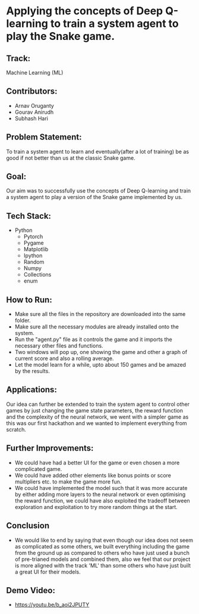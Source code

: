#  Applying the concepts of Deep Q-learning to train a system agent to play the Snake game.

##  Track:
Machine Learning (ML)

## Contributors:
* Arnav Oruganty
* Gourav Anirudh
* Subhash Hari

## Problem Statement:
To train a system agent to learn and eventually(after a lot of training) be as good if not better than us at the classic Snake game.

## Goal:
Our aim was to successfully use the concepts of Deep Q-learning and train a system agent to play a version of the Snake game implemented by us.

## Tech Stack:
* Python
    * Pytorch
    * Pygame
    * Matplotlib
    * Ipython 
    * Random
    * Numpy
    * Collections
    * enum

## How to Run:
* Make sure all the files in the repository are downloaded into the same folder.
* Make sure all the necessary modules are already installed onto the system.
* Run the "agent.py" file as it controls the game and it imports the necessary other files and functions.
* Two windows will pop up, one showing the game and other a graph of current score and also a rolling average.
* Let the model learn for a while, upto about 150 games and be amazed by the results.

## Applications:
Our idea can further be extended to train the system agent to control other games by just changing the game state parameters, the reward function and the complexity of the neural network, we went with a simpler game as this was our first hackathon and we wanted to implement everything from scratch. 

## Further Improvements:
* We could have had a better UI for the game or even chosen a more complicated game.
* We could have added other elements like bonus points or score multipliers etc. to make the game more fun.
* We could have implemented the model such that it was more accurate by either adding more layers to the neural network or even optimising the reward function, we could have also exploited the tradeoff between exploration and exploitation to try more random things at the start. 

## Conclusion
* We would like to end by saying that even though our idea does not seem as complicated as some others, we built everything including the game from the ground up as compared to others who have just used a bunch of pre-trianed models and combined them, also we feel that our project is more aligned with the track 'ML' than some others who have just built a great UI for their models.

## Demo Video:
* https://youtu.be/b_aoi2JPUTY
